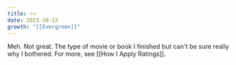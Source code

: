 ```yaml
---
title: ⭐️⭐️
date: 2023-10-12
growth: "[[Evergreen]]"
---
```

 Meh. Not great. The type of movie or book I finished but can't be sure really why I bothered. For more, see [[How I Apply Ratings]].
